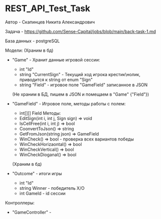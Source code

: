# REST_API_Test_Task
Автор - Скапинцев Никита Александрович

Задача - https://github.com/Sense-Capital/jobs/blob/main/back-task-1.md

База данных - postgreSQL

Модели:
  (Храним в бд)
- "Game" - Хранит данные игровой сессии:
  - int "Id"
  - string "CurrentSign" - Текущий ход игрока крестик\нолик, приводится к string от enum "Sign"
  - string "Field" - игровое поле "GameField" записанное в JSON
  
  (Не храним в БД, пишем в JSON и помещаем в "Game" {"Field"})
- "GameField" - Игровое поле, методы работы с полем:
  - int[][] Field
  Методы:
  - EditSign(int i, int j, Sign sign) => void
  - IsCellFree(int i, int j) => bool
  - CoonvertToJson() => string
  - GetFromJson(string json) => GameField
  - WinCheck() => bool - проверка всех вариантов победы
  - WinCheckHorizaontal() => bool
  - WinCheckVertical() => bool
  - WinCheckDioganal() => bool

  (Храним в бд)
- "Outcome" - итоги игры
  - int "Id"
  - string Winner - победитель X/O
  - int GameId - id сессии
  
Контроллеры:
- "GameController" - 


